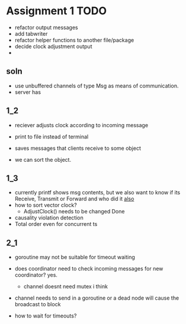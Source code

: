 # Assignment 1 TODO
- refactor output messages
- add tabwriter
- refactor helper functions to another file/package
- decide clock adjustment output
- 

## soln
- use unbuffered channels of type Msg as means of communication. 
- server has 

## 1_2

- reciever adjusts clock according to incoming message
- print to file instead of terminal

- saves messages that clients receive to some object
- we can sort the object.

## 1_3
- currently printf shows msg contents, but we also want to know if its Receive, Transmit or Forward and who did it [also](#1_2)
- how to sort vector clock?
    - AdjustClock() needs to be changed Done
- causality violation detection
- Total order even for concurrent ts

## 2_1
- goroutine may not be suitable for timeout waiting
- does coordinator need to check incoming messages for new coordinator? yes.
    - channel doesnt need mutex i think

- channel needs to send in a goroutine or a dead node will cause the broadcast to block
- how to wait for timeouts?